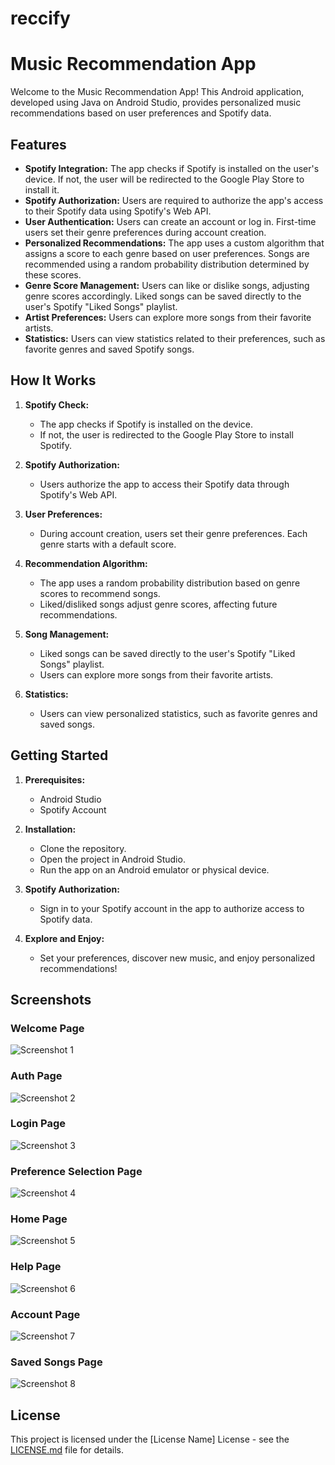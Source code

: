 # reccify
# Music Recommendation App

Welcome to the Music Recommendation App! This Android application, developed using Java on Android Studio, provides personalized music recommendations based on user preferences and Spotify data.

## Features

- **Spotify Integration:** The app checks if Spotify is installed on the user's device. If not, the user will be redirected to the Google Play Store to install it.
- **Spotify Authorization:** Users are required to authorize the app's access to their Spotify data using Spotify's Web API.
- **User Authentication:** Users can create an account or log in. First-time users set their genre preferences during account creation.
- **Personalized Recommendations:** The app uses a custom algorithm that assigns a score to each genre based on user preferences. Songs are recommended using a random probability distribution determined by these scores.
- **Genre Score Management:** Users can like or dislike songs, adjusting genre scores accordingly. Liked songs can be saved directly to the user's Spotify "Liked Songs" playlist.
- **Artist Preferences:** Users can explore more songs from their favorite artists.
- **Statistics:** Users can view statistics related to their preferences, such as favorite genres and saved Spotify songs.

## How It Works

1. **Spotify Check:**
   - The app checks if Spotify is installed on the device.
   - If not, the user is redirected to the Google Play Store to install Spotify.
   
2. **Spotify Authorization:**
   - Users authorize the app to access their Spotify data through Spotify's Web API.
   
3. **User Preferences:**
   - During account creation, users set their genre preferences. Each genre starts with a default score.
   
4. **Recommendation Algorithm:**
   - The app uses a random probability distribution based on genre scores to recommend songs.
   - Liked/disliked songs adjust genre scores, affecting future recommendations.
   
5. **Song Management:**
   - Liked songs can be saved directly to the user's Spotify "Liked Songs" playlist.
   - Users can explore more songs from their favorite artists.
   
6. **Statistics:**
   - Users can view personalized statistics, such as favorite genres and saved songs.

## Getting Started

1. **Prerequisites:**
   - Android Studio
   - Spotify Account

2. **Installation:**
   - Clone the repository.
   - Open the project in Android Studio.
   - Run the app on an Android emulator or physical device.

3. **Spotify Authorization:**
   - Sign in to your Spotify account in the app to authorize access to Spotify data.

4. **Explore and Enjoy:**
   - Set your preferences, discover new music, and enjoy personalized recommendations!

## Screenshots

### Welcome Page
![Screenshot 1]([/path/to/screenshot1.png](https://github.com/mahmedmo/reccify/blob/master/images/welcome.png))
### Auth Page
![Screenshot 2]([/path/to/screenshot2.png](https://github.com/mahmedmo/reccify/blob/master/images/auth.png))
### Login Page
![Screenshot 3]([/path/to/screenshot3.png](https://github.com/mahmedmo/reccify/blob/master/images/login.png))
### Preference Selection Page
![Screenshot 4]([/path/to/screenshot4.png](https://github.com/mahmedmo/reccify/blob/master/images/pref.png))
### Home Page
![Screenshot 5]([/path/to/screenshot5.png](https://github.com/mahmedmo/reccify/blob/master/images/home.png))
### Help Page
![Screenshot 6]([/path/to/screenshot6.png](https://github.com/mahmedmo/reccify/blob/master/images/help.png))
### Account Page
![Screenshot 7]([/path/to/screenshot7.png](https://github.com/mahmedmo/reccify/blob/master/images/account.png))
### Saved Songs Page
![Screenshot 8]([/path/to/screenshot8.png](https://github.com/mahmedmo/reccify/blob/master/images/savedsongs.png))



## License

This project is licensed under the [License Name] License - see the [LICENSE.md](LICENSE.md) file for details.

